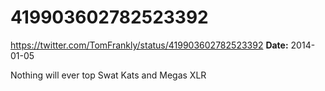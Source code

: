 # 419903602782523392
https://twitter.com/TomFrankly/status/419903602782523392
**Date:** 2014-01-05

Nothing will ever top Swat Kats and Megas XLR

